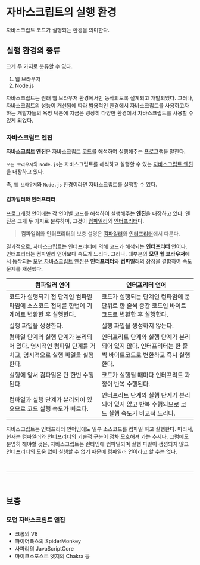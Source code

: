 # 자바스크립트의 실행 환경
자바스크립트 코드가 실행되는 환경을 의미한다.

## 실행 환경의 종류
크게 두 가지로 분류할 수 있다.
1. 웹 브라우저
2. Node.js

자바스크립트는 원래 웹 브라우저 환경에서만 동작되도록 설계되고 개발되었다. 그러나, 자바스크립트의 성능이 개선됨에 따라 범용적인 환경에서 자바스크립트를 사용하고자 하는 개발자들의 욕망 덕분에 지금은 굉장히 다양한 환경에서 자바스크립트를 사용할 수 있게 되었다.

### 자바스크립트 엔진
**자바스크립트 엔진**은 자바스크립트 코드를 해석하여 실행해주는 프로그램을 말한다.  

```모든 브라우저```와 ```Node.js```는 자바스크립트를 해석하고 실행할 수 있는 [자바스크립트 엔진](https://ko.wikipedia.org/wiki/%EC%9E%90%EB%B0%94%EC%8A%A4%ED%81%AC%EB%A6%BD%ED%8A%B8_%EC%97%94%EC%A7%84)을 내장하고 있다.

즉, ```웹 브라우저```와 ```Node.js``` 환경이라면 자바스크립트를 실행할 수 있다.

#### 컴파일러와 인터프리터
프로그래밍 언어에는 각 언어별 코드를 해석하여 실행해주는 **엔진**을 내장하고 있다. 엔진은 크게 두 가지로 분류하며, 그것이 [컴파일러](https://ko.wikipedia.org/wiki/%EC%BB%B4%ED%8C%8C%EC%9D%BC%EB%9F%AC)와 [인터프리터](https://ko.wikipedia.org/wiki/%EC%9D%B8%ED%84%B0%ED%94%84%EB%A6%AC%ED%84%B0)다.

> **컴파일러**와 **인터프리터**의 보충 설명은 [컴파일러](https://github.com/woorim960/modern-javascript-from-amateur-to-pro/blob/master/컴파일러.md)와 [인터프리터](https://github.com/woorim960/modern-javascript-from-amateur-to-pro/blob/master/인터프리터.md)에서 다룬다.

결과적으로, 자바스크립트는 인터프리터에 의해 코드가 해석되는 **인터프리터** 언어다.  
인터프리터는 컴파일러 언어보다 속도가 느리다. 그러나, 대부분의 **모던 웹 브라우저**에서 동작되는 <a href="#모던-자바스크립트-엔진">모던 자바스크립트 엔진</a>은 **인터프리터**와 **컴파일러**의 장점을 결합하여 속도 문제를 개선했다.

| 컴파일러 언어 | 인터프리터 언어 |
| - | - |
| 코드가 실행되기 전 단계인 컴파일 타임에 소스코드 전체를 한번에 기계어로 변환한 후 실행한다. | 코드가 실행되는 단계인 런타임에 문 단위로 한 줄씩 중간 코드인 바이트코드로 변환한 후 실행한다. |
| 실행 파일을 생성한다. | 실행 파일을 생성하지 않는다. |
| 컴파일 단계와 실행 단계가 분리되어 있다. 명시적인 컴파일 단계를 거치고, 명시적으로 실행 파일을 실행한다. | 인터프리트 단계와 실행 단계가 분리되어 있지 않다. 인터프리터는 한 줄씩 바이트코드로 변환하고 즉시 실행한다. |
| 실행에 앞서 컴파일은 단 한번 수행된다. | 코드가 실행될 때마다 인터프리트 과정이 반복 수행된다. |
| 컴파일과 실행 단계가 분리되어 있으므로 코드 실행 속도가 빠르다. | 인터프리트 단계와 실행 단계가 분리되어 있지 않고 반복 수행되므로 코드 실행 속도가 비교적 느리다. |

자바스크립트는 인터프리터 언어임에도 일부 소스코드를 컴파일 하고 실행한다. 따라서, 현재는 컴파일러와 인터프리터의 기술적 구분이 점차 모호해져 가는 추세다. 그럼에도 분명히 해야할 것은, 자바스크립트는 런타임에 컴파일되며 실행 파일이 생성되지 않고 인터프리터의 도움 없이 실행할 수 없기 때문에 컴파일러 언어라고 할 수는 없다.

<br>

---

<br>

## 보충
### 모던 자바스크립트 엔진
* 크롬의 V8
* 파이어폭스의 SpiderMonkey
* 사파리의 JavaScriptCore
* 마이크소포스트 엣지의 Chakra 등
